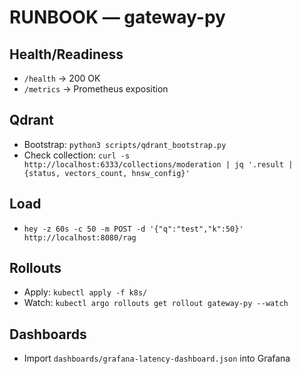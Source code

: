 # RUNBOOK — gateway-py

## Health/Readiness
- `/health` → 200 OK
- `/metrics` → Prometheus exposition

## Qdrant
- Bootstrap: `python3 scripts/qdrant_bootstrap.py`
- Check collection: `curl -s http://localhost:6333/collections/moderation | jq '.result | {status, vectors_count, hnsw_config}'`

## Load
- `hey -z 60s -c 50 -m POST -d '{"q":"test","k":50}' http://localhost:8080/rag`

## Rollouts
- Apply: `kubectl apply -f k8s/`
- Watch: `kubectl argo rollouts get rollout gateway-py --watch`

## Dashboards
- Import `dashboards/grafana-latency-dashboard.json` into Grafana
